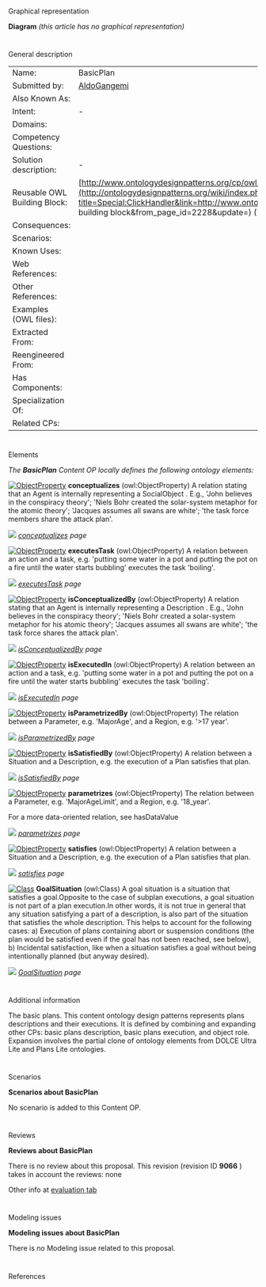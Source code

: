 # 

 Graphical representation



__Diagram__ 
_(this article has no graphical representation)_ 




# 

 General description




|  |  |
| --- | --- |
|  Name:  |  BasicPlan  |
|  Submitted by:  | [AldoGangemi](../User/AldoGangemi "User:AldoGangemi")  |
|  Also Known As:  |  |
|  Intent:  |  -  |
|  Domains:  |  |
|  Competency Questions:  |  |
|  Solution description:  |  -  |
|  Reusable OWL Building Block:  | [http://www.ontologydesignpatterns.org/cp/owl/basicplan.owl](http://ontologydesignpatterns.org/wiki/index.php?title=Special:ClickHandler&link=http://www.ontologydesignpatterns.org/cp/owl/basicplan.owl&message=OWL building block&from_page_id=2228&update=)  (786)  |
|  Consequences:  |  |
|  Scenarios:  |  |
|  Known Uses:  |  |
|  Web References:  |  |
|  Other References:  |  |
|  Examples (OWL files):  |  |
|  Extracted From:  |  |
|  Reengineered From:  |  |
|  Has Components:  |  |
|  Specialization Of:  |  |
|  Related CPs:  |  |



  





# 

 Elements



_The
 __BasicPlan__ 
 Content OP locally defines the following ontology elements:_ 





[![ObjectProperty](../../../../../../../../images/thumb/c/c3/ObjectProperty.gif/20px-ObjectProperty.gif)](../Image/ObjectProperty.gif "ObjectProperty")
__conceptualizes__ 
 (owl:ObjectProperty) A relation stating that an Agent is internally representing a SocialObject . E.g., 'John believes in the conspiracy theory'; 'Niels Bohr created the solar-system metaphor for the atomic theory'; 'Jacques assumes all swans are white'; 'the task force members share the attack plan'.
 
[![](../../../../../../../../../images/thumb/8/87/ArrowRight.gif/11px-ArrowRight.gif)](../Image/ArrowRight.gif "ArrowRight.gif")
_[conceptualizes](../Submissions/BasicPlan/conceptualizes "Submissions:BasicPlan/conceptualizes") 
 page_ 



[![ObjectProperty](../../../../../../../../images/thumb/c/c3/ObjectProperty.gif/20px-ObjectProperty.gif)](../Image/ObjectProperty.gif "ObjectProperty")
__executesTask__ 
 (owl:ObjectProperty) A relation between an action and a task, e.g. 'putting some water in a pot and putting the pot on a fire until the water starts bubbling' executes the task 'boiling'.
 
[![](../../../../../../../../../images/thumb/8/87/ArrowRight.gif/11px-ArrowRight.gif)](../Image/ArrowRight.gif "ArrowRight.gif")
_[executesTask](../Submissions/BasicPlan/executesTask "Submissions:BasicPlan/executesTask") 
 page_ 



[![ObjectProperty](../../../../../../../../images/thumb/c/c3/ObjectProperty.gif/20px-ObjectProperty.gif)](../Image/ObjectProperty.gif "ObjectProperty")
__isConceptualizedBy__ 
 (owl:ObjectProperty) A relation stating that an Agent is internally representing a Description . E.g., 'John believes in the conspiracy theory'; 'Niels Bohr created a solar-system metaphor for his atomic theory'; 'Jacques assumes all swans are white'; 'the task force shares the attack plan'.
 
[![](../../../../../../../../../images/thumb/8/87/ArrowRight.gif/11px-ArrowRight.gif)](../Image/ArrowRight.gif "ArrowRight.gif")
_[isConceptualizedBy](../Submissions/BasicPlan/isConceptualizedBy "Submissions:BasicPlan/isConceptualizedBy") 
 page_ 



[![ObjectProperty](../../../../../../../../images/thumb/c/c3/ObjectProperty.gif/20px-ObjectProperty.gif)](../Image/ObjectProperty.gif "ObjectProperty")
__isExecutedIn__ 
 (owl:ObjectProperty) A relation between an action and a task, e.g. 'putting some water in a pot and putting the pot on a fire until the water starts bubbling' executes the task 'boiling'.
 
[![](../../../../../../../../../images/thumb/8/87/ArrowRight.gif/11px-ArrowRight.gif)](../Image/ArrowRight.gif "ArrowRight.gif")
_[isExecutedIn](../Submissions/BasicPlan/isExecutedIn "Submissions:BasicPlan/isExecutedIn") 
 page_ 



[![ObjectProperty](../../../../../../../../images/thumb/c/c3/ObjectProperty.gif/20px-ObjectProperty.gif)](../Image/ObjectProperty.gif "ObjectProperty")
__isParametrizedBy__ 
 (owl:ObjectProperty) The relation between a Parameter, e.g. 'MajorAge', and a Region, e.g. '>17 year'.
 
[![](../../../../../../../../../images/thumb/8/87/ArrowRight.gif/11px-ArrowRight.gif)](../Image/ArrowRight.gif "ArrowRight.gif")
_[isParametrizedBy](../Submissions/BasicPlan/isParametrizedBy "Submissions:BasicPlan/isParametrizedBy") 
 page_ 



[![ObjectProperty](../../../../../../../../images/thumb/c/c3/ObjectProperty.gif/20px-ObjectProperty.gif)](../Image/ObjectProperty.gif "ObjectProperty")
__isSatisfiedBy__ 
 (owl:ObjectProperty) A relation between a Situation and a Description, e.g. the execution of a Plan satisfies that plan.
 
[![](../../../../../../../../../images/thumb/8/87/ArrowRight.gif/11px-ArrowRight.gif)](../Image/ArrowRight.gif "ArrowRight.gif")
_[isSatisfiedBy](../Submissions/BasicPlan/isSatisfiedBy "Submissions:BasicPlan/isSatisfiedBy") 
 page_ 



[![ObjectProperty](../../../../../../../../images/thumb/c/c3/ObjectProperty.gif/20px-ObjectProperty.gif)](../Image/ObjectProperty.gif "ObjectProperty")
__parametrizes__ 
 (owl:ObjectProperty) The relation between a Parameter, e.g. 'MajorAgeLimit', and a Region, e.g. '18\_year'.
 
 For a more data-oriented relation, see hasDataValue
 



[![](../../../../../../../../../images/thumb/8/87/ArrowRight.gif/11px-ArrowRight.gif)](../Image/ArrowRight.gif "ArrowRight.gif")
_[parametrizes](../Submissions/BasicPlan/parametrizes "Submissions:BasicPlan/parametrizes") 
 page_ 



[![ObjectProperty](../../../../../../../../images/thumb/c/c3/ObjectProperty.gif/20px-ObjectProperty.gif)](../Image/ObjectProperty.gif "ObjectProperty")
__satisfies__ 
 (owl:ObjectProperty) A relation between a Situation and a Description, e.g. the execution of a Plan satisfies that plan.
 
[![](../../../../../../../../../images/thumb/8/87/ArrowRight.gif/11px-ArrowRight.gif)](../Image/ArrowRight.gif "ArrowRight.gif")
_[satisfies](../Submissions/BasicPlan/satisfies "Submissions:BasicPlan/satisfies") 
 page_ 



[![Class](../images/thumb/2/27/Class.gif/20px-Class.gif)](../Image/Class.gif "Class")
__GoalSituation__ 
 (owl:Class) A goal situation is a situation that satisfies a goal.Opposite to the case of subplan executions, a goal situation is not part of a plan execution.In other words, it is not true in general that any situation satisfying a part of a description, is also part of the situation that satisfies the whole description. This helps to account for the following cases: a) Execution of plans containing abort or suspension conditions (the plan would be satisfied even if the goal has not been reached, see below), b) Incidental satisfaction, like when a situation satisfies a goal without being intentionally planned (but anyway desired).
 
[![](../../../../../../../../../images/thumb/8/87/ArrowRight.gif/11px-ArrowRight.gif)](../Image/ArrowRight.gif "ArrowRight.gif")
_[GoalSituation](../Submissions/BasicPlan/GoalSituation "Submissions:BasicPlan/GoalSituation") 
 page_ 


# 

 Additional information



 The basic plans. This content ontology design patterns represents plans descriptions and their executions. It is defined by combining and expanding other CPs: basic plans description, basic plans execution, and object role. Expansion involves the partial clone of ontology elements from DOLCE Ultra Lite and Plans Lite ontologies.
 



# 

 Scenarios




__Scenarios about BasicPlan__ 


 No scenario is added to this Content OP.
 




# 

 Reviews




__Reviews about BasicPlan__ 


 There is no review about this proposal.
This revision (revision ID
 __9066__ 
 ) takes in account the reviews: none
 



 Other info at
 [evaluation tab](http://ontologydesignpatterns.org/wiki/index.php?title=Submissions:BasicPlan&action=evaluation "http://ontologydesignpatterns.org/wiki/index.php?title=Submissions:BasicPlan&action=evaluation") 





  





# 

 Modeling issues




__Modeling issues about BasicPlan__ 


 There is no Modeling issue related to this proposal.
 




  





# 

 References